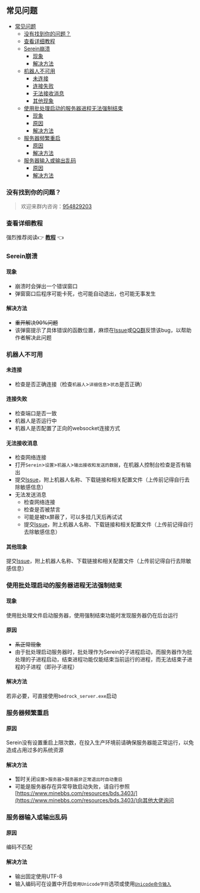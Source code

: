 ## 常见问题  

- [常见问题](#常见问题)
  - [没有找到你的问题？](#没有找到你的问题)
  - [查看详细教程](#查看详细教程)
  - [Serein崩溃](#serein崩溃)
    - [现象](#现象)
    - [解决方法](#解决方法)
  - [机器人不可用](#机器人不可用)
    - [未连接](#未连接)
    - [连接失败](#连接失败)
    - [无法接收消息](#无法接收消息)
    - [其他现象](#其他现象)
  - [使用批处理启动的服务器进程无法强制结束](#使用批处理启动的服务器进程无法强制结束)
    - [现象](#现象-1)
    - [原因](#原因)
    - [解决方法](#解决方法-1)
  - [服务器频繁重启](#服务器频繁重启)
    - [原因](#原因-1)
    - [解决方法](#解决方法-2)
  - [服务器输入或输出乱码](#服务器输入或输出乱码)
    - [原因](#原因-2)
    - [解决方法](#解决方法-3)

### 没有找到你的问题？

> 欢迎来群内咨询：[954829203](https://jq.qq.com/?_wv=1027&amp;k=XNZqPSPv)

### 查看详细教程

强烈推荐阅读👉 **[教程](Tutorial.md)** 👈  

### Serein崩溃

#### 现象

- 崩溃时会弹出一个错误窗口
- 弹窗窗口后程序可能卡死，也可能自动退出，也可能无事发生

#### 解决方法

- ~~重开解决90%问题~~
- 该弹窗提示了具体错误的函数位置，麻烦在[Issue](https://github.com/Zaitonn/Serein/issues/new)或[QQ群](https://jq.qq.com/?_wv=1027&amp;k=XNZqPSPv)反馈该bug，以帮助作者解决此问题

### 机器人不可用

#### 未连接

- 检查是否正确连接（检查`机器人`>`详细信息`>`状态`是否正确）  

#### 连接失败

- 检查端口是否一致
- 机器人是否运行中
- 机器人是否配置了正向的websocket连接方式

#### 无法接收消息

- 检查网络连接
- 打开`Serein`>`设置`>`机器人`>`输出接收和发送的数据`，在机器人控制台检查是否有输出
- 提交[Issue](https://github.com/Zaitonn/Serein/issues/new)，附上机器人名称、下载链接和相关配置文件（上传前记得自行去除敏感信息）
- 无法发送消息
  - 检查网络连接
  - 检查是否被禁言
  - 可能是被tx屏蔽了，可以多挂几天后再试试
  - 提交[Issue](https://github.com/Zaitonn/Serein/issues/new)，附上机器人名称、下载链接和相关配置文件（上传前记得自行去除敏感信息）

#### 其他现象

提交[Issue](https://github.com/Zaitonn/Serein/issues/new)，附上机器人名称、下载链接和相关配置文件（上传前记得自行去除敏感信息）

### 使用批处理启动的服务器进程无法强制结束

#### 现象

使用批处理文件启动服务器，使用强制结束功能时发现服务器仍在后台运行

#### 原因

- ~~系正常现象~~
- 由于批处理启动服务器时，批处理作为Serein的子进程启动，而服务器作为批处理的子进程启动，结束进程功能仅能结束当前运行的进程，而无法结束子进程的子进程（即孙子进程）

#### 解决方法

若非必要，可直接使用`bedrock_server.exe`启动

### 服务器频繁重启

#### 原因

Serein没有设置重启上限次数，在投入生产环境前请确保服务器能正常运行，以免造成占用过多的系统资源

#### 解决方法

- 暂时关闭`设置`>`服务器`>`服务器非正常退出时自动重启`
- 可能是服务器存在异常导致启动失败，请自行参照[https://www.minebbs.com/resources/bds.3403/](https://www.minebbs.com/resources/bds.3403/)向其他大佬询问

### 服务器输入或输出乱码

#### 原因

编码不匹配

#### 解决方法

- 输出固定使用UTF-8
- 输入编码可在设置中开启`使用Unicode字符`选项或使用[`Unicode命令输入`](Command.md#\#在服务器中执行命令)
